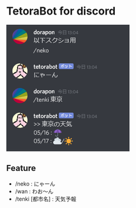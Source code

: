 # TetoraBot for discord

![tetorabot](https://github.com/dorapon2000/tetorabot-discord/blob/master/img/tetorabot_sample.png)

## Feature
- /neko : にゃーん
- /wan : わお～ん
- /tenki [都市名] : 天気予報
